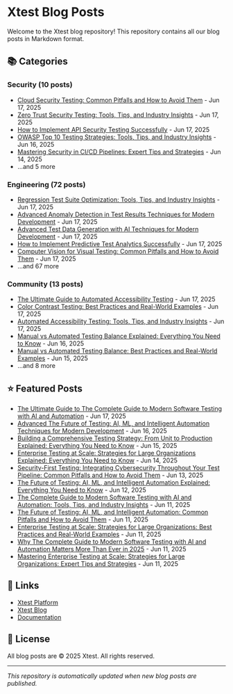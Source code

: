 # Xtest Blog Posts

Welcome to the Xtest blog repository! This repository contains all our blog posts in Markdown format.

## 📚 Categories

### Security (10 posts)

- [Cloud Security Testing: Common Pitfalls and How to Avoid Them](posts/2025/2025-06-17-cloud-security-testing-common-pitfalls-and-how-to-avoid-them.md) - Jun 17, 2025
- [Zero Trust Security Testing: Tools, Tips, and Industry Insights](posts/2025/2025-06-17-zero-trust-security-testing-tools-tips-and-industry-insights.md) - Jun 17, 2025
- [How to Implement API Security Testing Successfully](posts/2025/2025-06-17-how-to-implement-api-security-testing-successfully.md) - Jun 17, 2025
- [OWASP Top 10 Testing Strategies: Tools, Tips, and Industry Insights](posts/2025/2025-06-16-owasp-top-10-testing-strategies-tools-tips-and-industry-insights.md) - Jun 16, 2025
- [Mastering Security in CI/CD Pipelines: Expert Tips and Strategies](posts/2025/2025-06-14-mastering-security-in-cicd-pipelines-expert-tips-and-strategies.md) - Jun 14, 2025
- ...and 5 more

### Engineering (72 posts)

- [Regression Test Suite Optimization: Tools, Tips, and Industry Insights](posts/2025/2025-06-17-regression-test-suite-optimization-tools-tips-and-industry-insights.md) - Jun 17, 2025
- [Advanced Anomaly Detection in Test Results Techniques for Modern Development](posts/2025/2025-06-17-advanced-anomaly-detection-in-test-results-techniques-for-modern-development.md) - Jun 17, 2025
- [Advanced Test Data Generation with AI Techniques for Modern Development](posts/2025/2025-06-17-advanced-test-data-generation-with-ai-techniques-for-modern-development.md) - Jun 17, 2025
- [How to Implement Predictive Test Analytics Successfully](posts/2025/2025-06-17-how-to-implement-predictive-test-analytics-successfully.md) - Jun 17, 2025
- [Computer Vision for Visual Testing: Common Pitfalls and How to Avoid Them](posts/2025/2025-06-17-computer-vision-for-visual-testing-common-pitfalls-and-how-to-avoid-them.md) - Jun 17, 2025
- ...and 67 more

### Community (13 posts)

- [The Ultimate Guide to Automated Accessibility Testing](posts/2025/2025-06-17-the-ultimate-guide-to-automated-accessibility-testing.md) - Jun 17, 2025
- [Color Contrast Testing: Best Practices and Real-World Examples](posts/2025/2025-06-17-color-contrast-testing-best-practices-and-real-world-examples.md) - Jun 17, 2025
- [Automated Accessibility Testing: Tools, Tips, and Industry Insights](posts/2025/2025-06-17-automated-accessibility-testing-tools-tips-and-industry-insights.md) - Jun 17, 2025
- [Manual vs Automated Testing Balance Explained: Everything You Need to Know](posts/2025/2025-06-16-manual-vs-automated-testing-balance-explained-everything-you-need-to-know.md) - Jun 16, 2025
- [Manual vs Automated Testing Balance: Best Practices and Real-World Examples](posts/2025/2025-06-15-manual-vs-automated-testing-balance-best-practices-and-real-world-examples.md) - Jun 15, 2025
- ...and 8 more

## ⭐ Featured Posts

- [The Ultimate Guide to The Complete Guide to Modern Software Testing with AI and Automation](posts/2025/2025-06-17-the-ultimate-guide-to-the-complete-guide-to-modern-software-testing-with-ai-and-automation.md) - Jun 17, 2025
- [Advanced The Future of Testing: AI, ML, and Intelligent Automation Techniques for Modern Development](posts/2025/2025-06-16-advanced-the-future-of-testing-ai-ml-and-intelligent-automation-techniques-for-modern-development.md) - Jun 16, 2025
- [Building a Comprehensive Testing Strategy: From Unit to Production Explained: Everything You Need to Know](posts/2025/2025-06-15-building-a-comprehensive-testing-strategy-from-unit-to-production-explained-everything-you-need-to-know.md) - Jun 15, 2025
- [Enterprise Testing at Scale: Strategies for Large Organizations Explained: Everything You Need to Know](posts/2025/2025-06-14-enterprise-testing-at-scale-strategies-for-large-organizations-explained-everything-you-need-to-know.md) - Jun 14, 2025
- [Security-First Testing: Integrating Cybersecurity Throughout Your Test Pipeline: Common Pitfalls and How to Avoid Them](posts/2025/2025-06-13-security-first-testing-integrating-cybersecurity-throughout-your-test-pipeline-common-pitfalls-and-how-to-avoid-them.md) - Jun 13, 2025
- [The Future of Testing: AI, ML, and Intelligent Automation Explained: Everything You Need to Know](posts/2025/2025-06-12-the-future-of-testing-ai-ml-and-intelligent-automation-explained-everything-you-need-to-know.md) - Jun 12, 2025
- [The Complete Guide to Modern Software Testing with AI and Automation: Tools, Tips, and Industry Insights](posts/2025/2025-06-11-the-complete-guide-to-modern-software-testing-with-ai-and-automation-tools-tips-and-industry-insights.md) - Jun 11, 2025
- [The Future of Testing: AI, ML, and Intelligent Automation: Common Pitfalls and How to Avoid Them](posts/2025/2025-06-11-the-future-of-testing-ai-ml-and-intelligent-automation-common-pitfalls-and-how-to-avoid-them.md) - Jun 11, 2025
- [Enterprise Testing at Scale: Strategies for Large Organizations: Best Practices and Real-World Examples](posts/2025/2025-06-11-enterprise-testing-at-scale-strategies-for-large-organizations-best-practices-and-real-world-examples.md) - Jun 11, 2025
- [Why The Complete Guide to Modern Software Testing with AI and Automation Matters More Than Ever in 2025](posts/2025/2025-06-11-why-the-complete-guide-to-modern-software-testing-with-ai-and-automation-matters-more-than-ever-in-2025.md) - Jun 11, 2025
- [Mastering Enterprise Testing at Scale: Strategies for Large Organizations: Expert Tips and Strategies](posts/2025/2025-06-11-mastering-enterprise-testing-at-scale-strategies-for-large-organizations-expert-tips-and-strategies.md) - Jun 11, 2025

## 🔗 Links

- [Xtest Platform](https://xtest.ing)
- [Xtest Blog](https://xtest.ing/blog)
- [Documentation](https://xtest.ing/docs)

## 📝 License

All blog posts are © 2025 Xtest. All rights reserved.

---

*This repository is automatically updated when new blog posts are published.*

